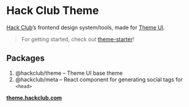 # Hack Club Theme

[Hack Club](https://hackclub.com)’s frontend design system/tools,
made for [Theme UI](https://theme-ui.com).

> For getting started, check out [theme-starter](https://github.com/hackclub/theme-starter)!

## Packages

1. @hackclub/theme – Theme UI base theme
2. @hackclub/meta – React component for generating social tags for `<head>`

[**theme.hackclub.com**](https://theme.hackclub.com)

